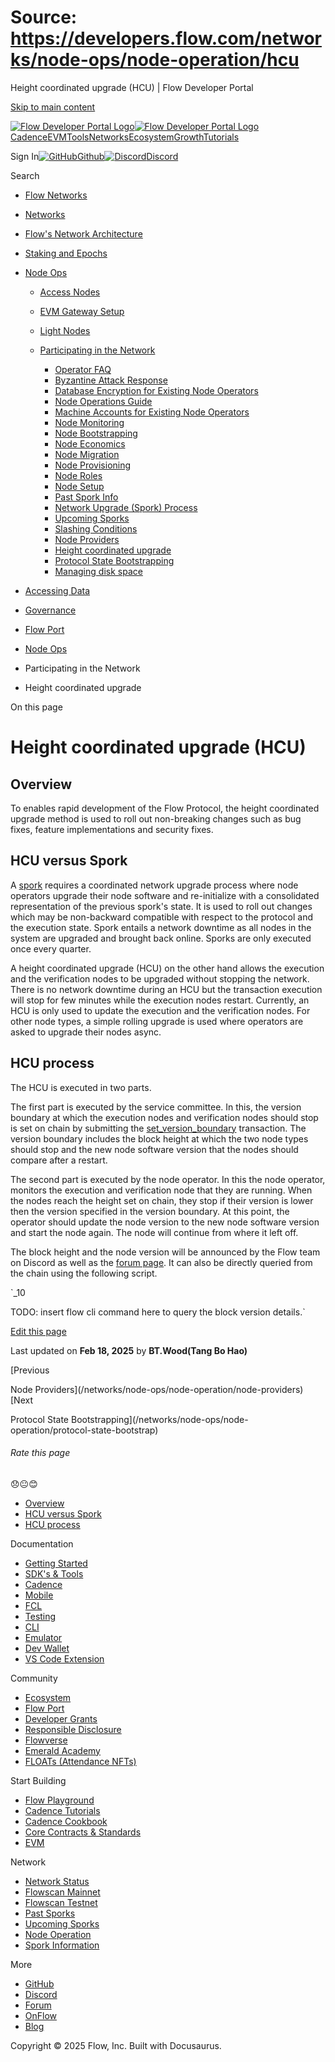 # Source: https://developers.flow.com/networks/node-ops/node-operation/hcu

Height coordinated upgrade (HCU) | Flow Developer Portal



[Skip to main content](#__docusaurus_skipToContent_fallback)

[![Flow Developer Portal Logo](/img/flow-docs-logo-dark.png)![Flow Developer Portal Logo](/img/flow-docs-logo-light.png)](/)[Cadence](/build/flow)[EVM](/evm/about)[Tools](/tools/flow-cli)[Networks](/networks/flow-networks)[Ecosystem](/ecosystem)[Growth](/growth)[Tutorials](/tutorials)

Sign In[![GitHub]()Github](https://github.com/onflow)[![Discord]()Discord](https://discord.gg/flow)

Search

* [Flow Networks](/networks/flow-networks)
* [Networks](/networks)
* [Flow's Network Architecture](/networks/network-architecture)
* [Staking and Epochs](/networks/staking)
* [Node Ops](/networks/node-ops)

  + [Access Nodes](/networks/node-ops/access-nodes/access-node-setup)
  + [EVM Gateway Setup](/networks/node-ops/evm-gateway/evm-gateway-setup)
  + [Light Nodes](/networks/node-ops/light-nodes/observer-node)
  + [Participating in the Network](/networks/node-ops/node-operation/faq)

    - [Operator FAQ](/networks/node-ops/node-operation/faq)
    - [Byzantine Attack Response](/networks/node-ops/node-operation/byzantine-node-attack-response)
    - [Database Encryption for Existing Node Operators](/networks/node-ops/node-operation/db-encryption-existing-operator)
    - [Node Operations Guide](/networks/node-ops/node-operation/guides/genesis-bootstrap)
    - [Machine Accounts for Existing Node Operators](/networks/node-ops/node-operation/machine-existing-operator)
    - [Node Monitoring](/networks/node-ops/node-operation/monitoring-nodes)
    - [Node Bootstrapping](/networks/node-ops/node-operation/node-bootstrap)
    - [Node Economics](/networks/node-ops/node-operation/node-economics)
    - [Node Migration](/networks/node-ops/node-operation/node-migration)
    - [Node Provisioning](/networks/node-ops/node-operation/node-provisioning)
    - [Node Roles](/networks/node-ops/node-operation/node-roles)
    - [Node Setup](/networks/node-ops/node-operation/node-setup)
    - [Past Spork Info](/networks/node-ops/node-operation/past-sporks)
    - [Network Upgrade (Spork) Process](/networks/node-ops/node-operation/spork)
    - [Upcoming Sporks](/networks/node-ops/node-operation/upcoming-sporks)
    - [Slashing Conditions](/networks/node-ops/node-operation/slashing)
    - [Node Providers](/networks/node-ops/node-operation/node-providers)
    - [Height coordinated upgrade](/networks/node-ops/node-operation/hcu)
    - [Protocol State Bootstrapping](/networks/node-ops/node-operation/protocol-state-bootstrap)
    - [Managing disk space](/networks/node-ops/node-operation/reclaim-disk)
* [Accessing Data](/networks/access-onchain-data)
* [Governance](/networks/governance)
* [Flow Port](/networks/flow-port)

* [Node Ops](/networks/node-ops)
* Participating in the Network
* Height coordinated upgrade

On this page

# Height coordinated upgrade (HCU)

## Overview[​](#overview "Direct link to Overview")

To enables rapid development of the Flow Protocol, the height coordinated upgrade method is used to roll out non-breaking changes such as bug fixes,
feature implementations and security fixes.

## HCU versus Spork[​](#hcu-versus-spork "Direct link to HCU versus Spork")

A [spork](/networks/node-ops/node-operation/spork) requires a coordinated network upgrade process where node operators upgrade their node software and
re-initialize with a consolidated representation of the previous spork's state.
It is used to roll out changes which may be non-backward compatible with respect to the protocol and the execution state.
Spork entails a network downtime as all nodes in the system are upgraded and brought back online.
Sporks are only executed once every quarter.

A height coordinated upgrade (HCU) on the other hand allows the execution and the verification nodes to be upgraded without stopping the network.
There is no network downtime during an HCU but the transaction execution will stop for few minutes while the execution nodes restart.
Currently, an HCU is only used to update the execution and the verification nodes.
For other node types, a simple rolling upgrade is used where operators are asked to upgrade their nodes async.

## HCU process[​](#hcu-process "Direct link to HCU process")

The HCU is executed in two parts.

The first part is executed by the service committee. In this, the version boundary at which the execution nodes and verification nodes should stop is set on chain by submitting the [set\_version\_boundary](https://github.com/onflow/flow-core-contracts/blob/master/transactions/nodeVersionBeacon/admin/set_version_boundary.cdc) transaction.
The version boundary includes the block height at which the two node types should stop and the new node software version that the nodes should compare after a restart.

The second part is executed by the node operator. In this the node operator, monitors the execution and verification node that they are running. When the nodes reach the height set on chain, they stop if their version is lower then the version specified in the version boundary.
At this point, the operator should update the node version to the new node software version and start the node again. The node will continue from where it left off.

The block height and the node version will be announced by the Flow team on Discord as well as the [forum page](https://forum.onflow.org/c/mainnet-sporks/36).
It can also be directly queried from the chain using the following script.

`_10

TODO: insert flow cli command here to query the block version details.`

[Edit this page](https://github.com/onflow/docs/tree/main/docs/networks/node-ops/node-operation/hcu.md)

Last updated on **Feb 18, 2025** by **BT.Wood(Tang Bo Hao)**

[Previous

Node Providers](/networks/node-ops/node-operation/node-providers)[Next

Protocol State Bootstrapping](/networks/node-ops/node-operation/protocol-state-bootstrap)

###### Rate this page

😞😐😊

* [Overview](#overview)
* [HCU versus Spork](#hcu-versus-spork)
* [HCU process](#hcu-process)

Documentation

* [Getting Started](/build/getting-started/contract-interaction)
* [SDK's & Tools](/tools)
* [Cadence](https://cadence-lang.org/docs/)
* [Mobile](/build/guides/mobile/overview)
* [FCL](/tools/clients/fcl-js)
* [Testing](/build/smart-contracts/testing)
* [CLI](/tools/flow-cli)
* [Emulator](/tools/emulator)
* [Dev Wallet](https://github.com/onflow/fcl-dev-wallet)
* [VS Code Extension](/tools/vscode-extension)

Community

* [Ecosystem](/ecosystem)
* [Flow Port](https://port.onflow.org/)
* [Developer Grants](https://github.com/onflow/developer-grants)
* [Responsible Disclosure](https://flow.com/flow-responsible-disclosure)
* [Flowverse](https://www.flowverse.co/)
* [Emerald Academy](https://academy.ecdao.org/)
* [FLOATs (Attendance NFTs)](https://floats.city/)

Start Building

* [Flow Playground](https://play.flow.com/)
* [Cadence Tutorials](https://cadence-lang.org/docs/tutorial/first-steps)
* [Cadence Cookbook](https://open-cadence.onflow.org)
* [Core Contracts & Standards](/build/core-contracts)
* [EVM](/evm/about)

Network

* [Network Status](https://status.onflow.org/)
* [Flowscan Mainnet](https://flowdscan.io/)
* [Flowscan Testnet](https://testnet.flowscan.io/)
* [Past Sporks](/networks/node-ops/node-operation/past-sporks)
* [Upcoming Sporks](/networks/node-ops/node-operation/upcoming-sporks)
* [Node Operation](/networks/node-ops)
* [Spork Information](/networks/node-ops/node-operation/spork)

More

* [GitHub](https://github.com/onflow)
* [Discord](https://discord.gg/flow)
* [Forum](https://forum.onflow.org/)
* [OnFlow](https://onflow.org/)
* [Blog](https://flow.com/blog)

Copyright © 2025 Flow, Inc. Built with Docusaurus.